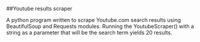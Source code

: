 ##Youtube results scraper

A python program written to scrape Youtube.com search results using BeautifulSoup and Requests modules.
Running the YoutubeScraper() with a string as a parameter that will be the search term yields 20 results.